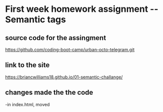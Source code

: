# First week homework assignment -- Semantic tags

## source code for the assingment
https://github.com/coding-boot-camp/urban-octo-telegram.git

## link to the site
https://briancwilliams18.github.io/01-semantic-challange/

## changes made the the code
-in index.html, moved <title> up from line 7 to 6 so the heading is in sequential order.

-changed all div elements to semantic elements, including header main section aside img footer 

-removed unnessasary id attributes git 

-in css, removed repeated styles and created new classes to help, such as .card and .benefit, and adjusted the html to match the new classes.

-removed unnessasary id tags from lines 43, 36

-added alt attributes to all images 

-changed <title> to read as "Horisen" instead of "Website"

## Screenshots

!["a screenshot of the Top of the hersion social media website.">](../01-semantic-challange/assets/images/Screenshot%20Top.png)

!["a screenshot of the bottom of the hersion social media website.">](../01-semantic-challange/assets/images/Screenshot%20Bottom.png)